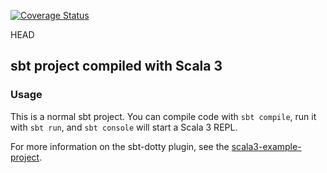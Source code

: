[![Coverage Status](https://coveralls.io/repos/github/annaznvc/MAEDN/badge.svg?branch=main)](https://coveralls.io/github/annaznvc/MAEDN?branch=main)



HEAD
## sbt project compiled with Scala 3

### Usage

This is a normal sbt project. You can compile code with `sbt compile`, run it with `sbt run`, and `sbt console` will start a Scala 3 REPL.

For more information on the sbt-dotty plugin, see the
[scala3-example-project](https://github.com/scala/scala3-example-project/blob/main/README.md).
